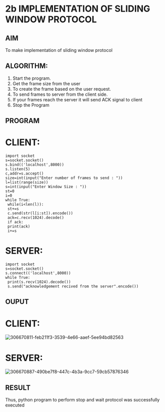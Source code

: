 # 2b IMPLEMENTATION OF SLIDING WINDOW PROTOCOL
## AIM
To make implementation of sliding window protocol
## ALGORITHM:
1. Start the program.
2. Get the frame size from the user
3. To create the frame based on the user request.
4. To send frames to server from the client side.
5. If your frames reach the server it will send ACK signal to client
6. Stop the Program
## PROGRAM
# CLIENT:
```
import socket
s=socket.socket()
s.bind(('localhost',8000))
s.listen(5)
c,addr=s.accept()
size=int(input("Enter number of frames to send : "))
l=list(range(size))
s=int(input("Enter Window Size : "))
st=0
i=0
while True:
 while(i<len(l)):
 st+=s
 c.send(str(l[i:st]).encode())
 ack=c.recv(1024).decode()
 if ack:
 print(ack)
 i+=s
```
# SERVER:
```
import socket
s=socket.socket()
s.connect(('localhost',8000))
while True: 
 print(s.recv(1024).decode())
 s.send("acknowledgement recived from the server".encode())
```
## OUPUT
# CLIENT:
![306670811-feb211f3-3539-4e66-aaef-5ee94bd82563](https://github.com/Sudharsanram/2b_SLIDING_WINDOW_PROTOCOL/assets/119393980/a8ab464e-3a8e-4924-af1d-3aec6e6e2565)

# SERVER:
![306670887-490be7f8-447c-4b3a-9cc7-59cb57876346](https://github.com/Sudharsanram/2b_SLIDING_WINDOW_PROTOCOL/assets/119393980/947aea57-7dc7-426f-9187-37231bc9e12a)


## RESULT
Thus, python program to perform stop and wait protocol was successfully executed
